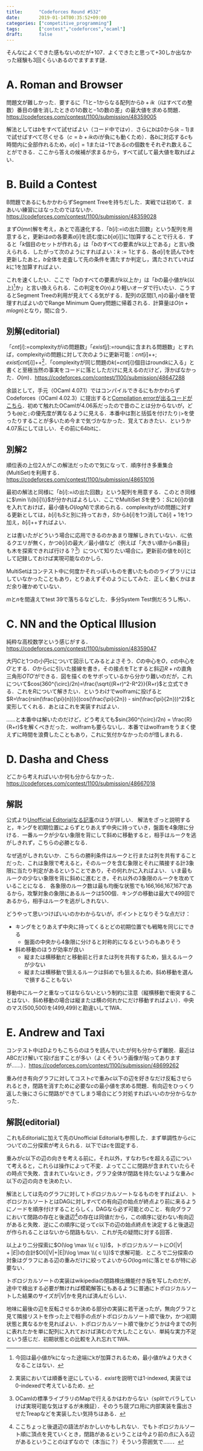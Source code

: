 ```yaml
---
title:      "Codeforces Round #532"
date:       2019-01-14T00:35:52+09:00
categories: ["competitive_programming"]
tags:       ["contest","codeforces","ocaml"]
draft:      false
---
```


そんなによくできた感もないのだが+107．よくできたと思って+30しか出なかった経験も3回くらいあるのでますます謎．

<!--more-->

# A. Roman and Browser

問題文が難しかった．要するに「$1$と$-1$からなる配列から$b+ik$（$i$はすべての整数）番目の値を消したときの$1$の数と$-1$の数の差」の最大値を求める問題．https://codeforces.com/contest/1100/submission/48359005

解法としては$b$をすべて試せばよい（コード中では$v$）．さらに$b$は$0$から$(k-1)$まで試せばすべて尽くせる（$c=b+ik$の$i$が負にも動くため）．各$b$に対応する$c$も時間内に全部作れるため，$a[c]=1$または$-1$である$c$の個数をそれぞれ数えることができる．ここから答えの候補が求まるから，すべて試して最大値を取ればよい．

<!-- 実装では最初に全体の1および-1の数を数えてから$a[c]$の値に応じてこれを減じている． -->

# B. Build a Contest

B問題であるにもかかわらずSegment Treeを持ちだした．実戦では初めて．まあいい練習にはなったのではないか．https://codeforces.com/contest/1100/submission/48359028

まず$O(mn)$解を考え，あとで高速化する．「$b[i]$:=iの出た回数」という配列を用意すると，更新は$a$の各要素$a[i]$を読む度に$b[a[i]]$に$1$加算することで行える．すると「$k$個目のセットが作れる」は「$b$のすべての要素が$k$以上である」と言い換えられる．したがって次のようにすればよい：$k:=1$とする．各$a[i]$を読んで$b$を更新したあと，$b$全体を走査して先の条件を満たすか判定し，満たされていれば$k$に1を加算すればよい．

これを速くしたい．ここで「$b$のすべての要素が$k$以上か」は「$b$の最小値が$k$(以上)[^1]か」と言い換えられる．この判定を$O(n)$より軽いオーダで行いたい．こうするとSegment Treeの利用が見えてくる気がする．配列の区間$[1,n]$の最小値を管理すればよいのでRange Minimum Query問題に帰着される．計算量は$O(n+mlogn)$となり，間に合う．

[^1]: 今回は最小値がkになった途端にkが加算されるため，最小値が$k$より大きくなることはない．

## 別解(editorial)

「$cnt[i]:=$complexityが$i$の問題数」「$exist[j]:=$round$j$に含まれる問題数」とすれば，complexity$i$の問題に対して次のように更新可能：$cnt[i]$++; $exist[cnt[i]]$++[^bb]．「complexityが同じ問題の$k$(=$cnt[i]$)個目はround$k$に入る」と書くと至極当然の事実をコードに落としただけに見えるのだけど，浮かばなかった．$O(m)$．https://codeforces.com/contest/1100/submission/48647288

余談として，手元（OCaml 4.07.1）ではコンパイルできるにもかかわらずCodeforces（OCaml 4.02.3）に提出すると[Compilation errorが出るコードがこちら](https://codeforces.com/contest/1100/submission/48647148)．初めて触れたOCamlが4.06系だったので昔のことは分からないが，どうも`@@`と`;`の優先度が異なるように見える．本番中は割と括弧を付けたり`|>`を使ったりすることが多いため今まで気づかなかった．覚えておきたい．というか4.07系にしてほしい．その前に64bitに．

[^bb]: 実装においては順番を逆にしている．$exist$を説明では1-indexed, 実装では0-indexedで考えているため．

## 別解2

順位表の上位2人がこの解法だったので気になって．順序付き多重集合(MultiSet)を利用する．https://codeforces.com/contest/1100/submission/48651016

最初の解法と同様に「$b[i]$:=$i$の出た回数」という配列を用意する．このとき同様に$\min \\{b[i]\\}$が分かればよろしい．ここでMultiSet $S$を使う：$S$に$b[i]$の値を入れておけば，最小値も$O(logN)$で求められる．complexityが$i$の問題に対する更新としては，$b[i]$も$S$と別に持っておき，$S$から$b[i]$を1つ消して$b[i]+1$を1つ加え，$b[i]$++すればよい．

とは書いたがどういう場合に応用できるのかあまり理解しきれていない．$i$に依るクエリが無く，かつ$b[i]$の最大／最小値など（例えば「大きい順からn番目」も木を探索できれば行ける？[^int]）について知りたい場合に，更新前の値を$b[i]$として記録しておけば実現可能なのかしら．

MultiSetはコンテスト中に何度かそれっぽいものを書いたもののライブラリにはしていなかったこともあり，とりあえずそのようにしてみた．正しく動くかはまだ余り確かめていない．

$m$と$n$を間違えてtest 39で落ちるなどした．多分System Test側だろうし怖い．

[^int]: OCamlの標準ライブラリのMapで行えるかはわからない（splitでバラしていけば実現可能な気はするが未検証）．そのうち競プロ用に内部実装を露出させたTreapなどを実装したい気持ちはある．

# C. NN and the Optical Illusion

純粋な高校数学という感じがする．https://codeforces.com/contest/1100/submission/48359047

大円$C$と1つの小円$c$について図示してみるとよさそう．$C$の中心を$O$，$c$の中心を$O'$とする．$O$から$c$に引いた接線を書き，その接点をTとすると斜辺$R+r$の直角三角形$OTO'$ができる．図を描くのをサボっているから分かり難いのだが，これについて$cos(360^{\circ}/2n)=\frac{\sqrt{(R+r)^2-R^2}}{R+r}$と立式できる．これを$R$について解きたい．というわけでwolframに投げると$R=\frac{rsin(\frac{\pi}{n})}{(cos(\frac{\pi}{2n}) - sin(\frac{\pi}{2n}))^2}$と変形してくれる．あとはこれを実装すればよい．

……と本番中は解いたのだけど，どう考えても$sin(360^{\circ}/2n) = \frac{R}{R+r}$を解くべきだった．wolframも要らないし．本番ではwolframをうまく使えずに時間を浪費したこともあり，これに気付かなかったのが惜しまれる．

# D. Dasha and Chess

どこから考えればいいか何も分からなかった．https://codeforces.com/contest/1100/submission/48667018

## 解説

公式より[Unofficial Editorialなる記事](https://codeforces.com/blog/entry/64543)のほうが詳しい．
解法をざっと説明すると，キングを初期位置によらずとりあえず中央に持っていき，盤面を4象限に分ける．一番ルークが少ない象限を背にして斜めに移動すると，相手はルークを逃がしきれず，こちらの必勝となる．

なぜ逃がしきれないか．こちらの勝利条件はルークと行または列を共有することだった．これは象限で考えると，そのルークを含む象限とそれに隣接する計3象限に当たり判定があるということであり，その何れかに入ればよい．
いま最もルークの少ない象限を背に斜めに進むとき，それ以外の3象限のルークを攻めていることになる．
各象限のルーク数は最も均衡な状態でも166,166,167,167であるから，攻撃対象の象限にあるルークは500個．キングの移動は最大で499回であるから，相手はルークを逃がしきれない．

どうやって思いつけばいいのかわからないが，ポイントとなりそうな点だけ：

* キングをとりあえず中央に持ってくるとどの初期位置でも戦略を同じにできる
	* 盤面の中央から4象限に分けると対称的になるというのもありそう
* 斜め移動のほうが効率が良い
	* 縦または横移動だと移動前と行または列を共有するため，狙えるルークが少ない
	* 縦または横移動で狙えるルークは斜めでも狙えるため，斜め移動を選んで損することもない

移動中にルークと重なってはならないという制約に注意（縦横移動で衝突することはない．斜め移動の場合は縦または横の何れかにだけ移動すればよい）．中央のマス(500,500)を(499,499)と勘違いして1WA．

# E. Andrew and Taxi

コンテスト中はDよりもこちらのほうを読んでいたが何も分からず離脱．最近はABCだけ解いて投げ出すことが多い（よくそういう画像が貼ってありますが……）．https://codeforces.com/contest/1100/submission/48699262

重み付き有向グラフに対してコスト$c$で重み$c$以下の辺を好きなだけ反転させられるとき，閉路を消すために必要な$c$の最小値を求める問題．有向辺をひっくり返した後にさらに閉路ができてしまう場合にどう対処すればいいのか分からなかった．

## 解説(editorial)

これもEditorialに加えて先のUnofficial Editorialも参照した．まず単調性から$c$についての二分探索が考えられる．以下では$c$を固定する．

重みが$c$以下の辺の向きを考える前に，それ以外，すなわち$c$を超える辺について考えると，これらは操作によって不変．よってここに閉路が含まれていたらその時点で失敗．含まれていないとき，グラフ全体が閉路を持たないような重み$c$以下の辺の向きを決めたい．

解法としては先のグラフに対してトポロジカルソートなるものをすればよい．トポロジカルソートとはDAGに対しすべての有向辺の始点が終点より前に来るようにノードを順序付けすることらしく，DAGなら必ず可能とのこと．有向グラフにおいて閉路の存在と後退辺[^e1]の存在は同値だから，この順序に従わない有向辺があると失敗．逆にこの順序に従って$c$以下の辺の始点終点を決定すると後退辺が作られることはないから閉路もない．これが先の疑問に対する回答．

以上より二分探索に$O(\log \max \\{ c \\})$，トポロジカルソートに$O(|V|+|E|)$の合計$O((|V|+|E|)\log \max \\{ c \\})$で求解可能．ところで二分探索の対象はグラフにある辺の重みだけに絞ってよいから$O(\log m)$に落とせるが特に必要ない．

トポロジカルソートの実装はwikipediaの閉路検出機能付き版を写したのだが，途中で検出する必要が無ければ模範解答にもあるように普通にトポロジカルソートした結果のサイズが$|V|$かを見れば済んだらしい．

地味に最後の辺を反転させるか決める部分の実装に若干迷ったが，無向グラフと見て隣接リストを作った上で相手の点がトポロジカルソート順で後か，かつ初期状態と異なるかを見ればよい．トポロジカルソート順で後かどうかは今までの列に表れたかを単に配列に入れておけば済むので大したことない．単純な実力不足という感じだ．初期状態との比較を入れ忘れて1WA．

[^e1]:
	ここちょっと後退辺の語法がおかしいかもしれない．でもトポロジカルソート順に頂点を見ていくとき，閉路があるということは今より前の点に入る辺があるということのはずなので（本当に？）そういう雰囲気で……．









